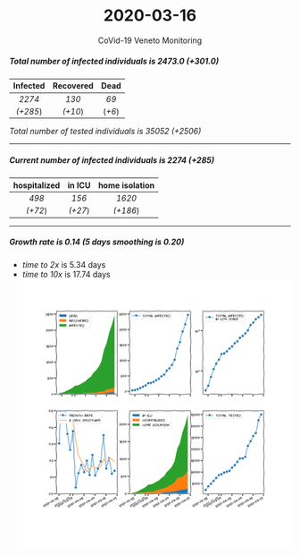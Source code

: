 <div align='center'>

# 2020-03-16
CoVid-19 Veneto Monitoring
</div>

##### Total number of infected individuals is 2473.0 (+301.0)
Infected | Recovered | Dead
:---: | :---: | :---:
*2274* | *130* | *69*
*(+285*) | *(+10*) | (*+6*)

*Total number of tested individuals is 35052 (+2506)*
***
##### Current number of infected individuals is 2274 (+285)
hospitalized | in ICU | home isolation
:---: | :---: | :---:
*498* |*156* |*1620*
*(+72*) |*(+27*) |*(+186*)
***
##### Growth rate is 0.14 (5 days smoothing is 0.20)
- *time to 2x* is 5.34 days
- *time to 10x* is 17.74 days
![stats][stats]

[stats]: stats_Veneto.png
